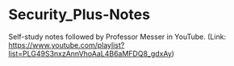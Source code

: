 # Security_Plus-Notes
Self-study notes followed by Professor Messer in YouTube. (Link: https://www.youtube.com/playlist?list=PLG49S3nxzAnnVhoAaL4B6aMFDQ8_gdxAy)
